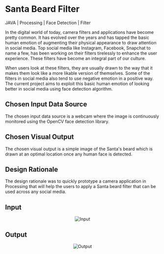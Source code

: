
# Santa Beard Filter

JAVA | Processing | Face Detection | Filter

In the digital world of today, camera filters and applications have become pretty common. It has evolved over the years and has tapped the basic human emotion of augmenting their physical appearance to draw attention in social media. Top social media like Instagram, Facebook, Snapchat to name a few, has been working on their filters tirelessly to enhance the user experience. These filters have become an integral part of our culture. 

When users look at these filters, they are usually drawn to the way that it makes them look like a more likable version of themselves. Some of the filters in social media also tend to use negative emotion in a positive way. The current project aims to exploit this basic human emotion of looking better in social media using face detection algorithm. 

## Chosen Input Data Source
The chosen input data source is a webcam where the image is continuously monitored using the OpenCV face detection library. 

## Chosen Visual Output
The chosen visual output is a simple image of the Santa's beard which is drawn at an optimal location once any human face is detected. 

## Design Rationale
The design rationale was to quickly prototype a camera application in Processing that will help the users to apply a Santa beard filter that can be used across any social media. 


## Input
<p align="center">
  <img src="input.png" alt="Input"
       >

</p>

## Output

<p align="center">
  <img src="output.png" alt="Output"
       >

</p>
